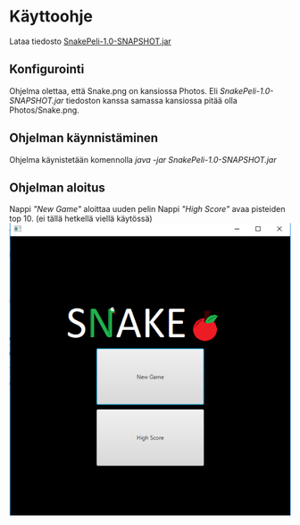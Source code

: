 # Käyttoohje #
Lataa tiedosto [SnakePeli-1.0-SNAPSHOT.jar](https://github.com/Savolainen95/otm-harjoitustyo/releases)
## Konfigurointi ##
Ohjelma olettaa, että Snake.png on kansiossa Photos.
Eli *SnakePeli-1.0-SNAPSHOT.jar* tiedoston kanssa samassa kansiossa pitää olla Photos/Snake.png.

## Ohjelman käynnistäminen ##
Ohjelma käynistetään komennolla
*java -jar SnakePeli-1.0-SNAPSHOT.jar*

## Ohjelman aloitus ##
Nappi *"New Game"* aloittaa uuden pelin
Nappi *"High Score"* avaa pisteiden top 10. (ei tällä hetkellä viellä käytössä)
![Aloitus näyttö](https://github.com/Savolainen95/otm-harjoitustyo/blob/master/SnakePeli/Photos/aloitus.png)
